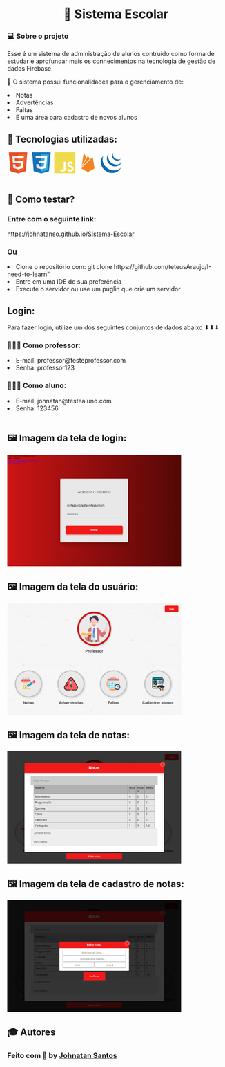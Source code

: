 <h1 align="center">🏫 Sistema Escolar</h1>

<h3> 💻 Sobre o projeto</h3>

<p>Esse é um sistema de administração de alunos contruído como forma de estudar e aprofundar mais os conhecimentos na tecnologia de gestão de dados Firebase.</p>
<p>📝 O sistema possui funcionalidades para  o gerenciamento de:</p>
 <li>Notas</li>
 <li>Advertências</li>
 <li>Faltas</li>
 <li>E uma área para cadastro de novos alunos</li>

<h2>🚀 Tecnologias utilizadas: </h2>

<div style="display: inline_block">
  <img align="center" alt="John-HTML" height="50" width="50" src="https://raw.githubusercontent.com/devicons/devicon/master/icons/html5/html5-original.svg">
  <img align="center" alt="John-CSS" height="50" width="50" src="https://raw.githubusercontent.com/devicons/devicon/master/icons/css3/css3-original.svg">
  <img align="center" alt="John-JS" height="50" width="50" src="https://raw.githubusercontent.com/devicons/devicon/master/icons/javascript/javascript-plain.svg">
  <img align="center" alt="John-Firebase" height="50" width="50" src="https://raw.githubusercontent.com/devicons/devicon/master/icons/firebase/firebase-plain.svg">
  <img align="center" alt="John-Jquery" height="50" width="50" src="https://raw.githubusercontent.com/devicons/devicon/master/icons/jquery/jquery-original.svg">
</div>
<br>
<h2>👷 Como testar? </h2>
<h3>Entre com o seguinte link: </h3>
<a href="https://johnatanso.github.io/Sistema-Escolar">https://johnatanso.github.io/Sistema-Escolar</a>
<h3>Ou</h3>
<li> Clone o repositório com: git clone https://github.com/teteusAraujo/I-need-to-learn"
<li> Entre em uma IDE de sua preferência 
<li> Execute o servidor ou use um puglin que crie um servidor

<h2>Login: </h2>
<p>Para fazer login, utilize um dos seguintes conjuntos de dados abaixo ⬇⬇⬇</p>
  
<div>
  <h3>👨🏻‍🏫 Como professor: </h3>
  <li>E-mail: professor@testeprofessor.com</li>
  <li>Senha: professor123</li>
</div>
  
<div>
  <h3>👨🏻‍🎓 Como aluno: </h3>
  <li>E-mail: johnatan@testealuno.com</li>
  <li>Senha: 123456</li>
</div>
<br>
 <h2>🖼 Imagem da tela de login: </h2>
<img width="80%" src="assets/images-for-show/screen-login.png">
 
 <h2>🖼 Imagem da tela do usuário: </h2>
<img width="80%" src="assets/images-for-show/Logado.png">
 
 <h2>🖼 Imagem da tela de notas: </h2>
<img width="80%" src="assets/images-for-show/tela-de-notas.png">
 
 <h2>🖼 Imagem da tela de cadastro de notas: </h2>
<img width="80%" src="assets/images-for-show/editar-notas.png">


<div>
 <h2>🎓 Autores</h2>
 <h3>Feito com 💜 by <a href="https://github.com/johnatanSO" target="_blank">Johnatan Santos</a></h3>
</div>
